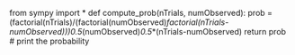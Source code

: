 from sympy import *
def compute_prob(nTrials, numObserved):
    prob = (factorial(nTrials)/(factorial(numObserved)*factorial(nTrials-numObserved)))*0.5**(numObserved)*0.5**(nTrials-numObserved)
    return prob # print the probability
